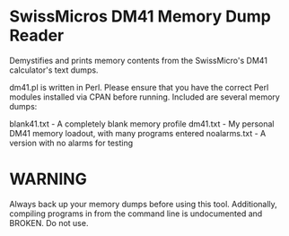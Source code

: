 # SwissMicros DM41 Memory Dump Reader

Demystifies and prints memory contents from the SwissMicro's DM41 calculator's text dumps.

dm41.pl is written in Perl.  Please ensure that you have the correct Perl modules installed via CPAN before running.  Included are several memory dumps:

blank41.txt - A completely blank memory profile
dm41.txt - My personal DM41 memory loadout, with many programs entered
noalarms.txt - A version with no alarms for testing

# WARNING

Always back up your memory dumps before using this tool.  Additionally, compiling programs in from the command line is undocumented and BROKEN.  Do not use.

